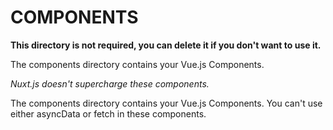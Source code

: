 # COMPONENTS

**This directory is not required, you can delete it if you don't want to use it.**

The components directory contains your Vue.js Components.

_Nuxt.js doesn't supercharge these components._

The components directory contains your Vue.js Components. You can't use either asyncData or fetch in these components.

